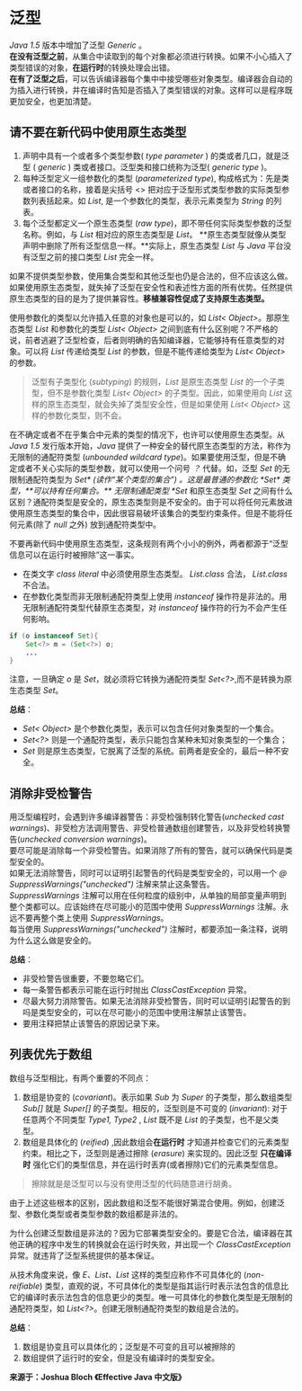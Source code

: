 # 泛型 #
  
*Java 1.5* 版本中增加了泛型 *Generic* 。  
**在没有泛型之前**，从集合中读取到的每个对象都必须进行转换。如果不小心插入了类型错误的对象，**在运行时**的转换处理会出错。  
**在有了泛型之后**，可以告诉编译器每个集中中接受哪些对象类型。编译器会自动的为插入进行转换，并在编译时告知是否插入了类型错误的对象。这样可以是程序既更加安全，也更加清楚。  
  
## 请不要在新代码中使用原生态类型 ##
  
1. 声明中具有一个或者多个类型参数( *type parameter* ) 的类或者几口，就是泛型 ( *generic* ) 类或者接口。泛型类和接口统称为泛型( *generic type* )。  
2. 每种泛型定义一组参数化的类型 (*parameterized type*), 构成格式为：先是类或者接口的名称，接着是尖括号 <> 把对应于泛型形式类型参数的实际类型参数列表括起来。如 *List<String>*, 是一个参数化的类型，表示元素类型为 *String* 的列表。  
3. 每个泛型都定义一个原生态类型 (*raw type*)，即不带任何实际类型参数的泛型名称。例如，与 *List<E>* 相对应的原生态类型是 *List*。 **原生态类型就像从类型声明中删除了所有泛型信息一样。**实际上，原生态类型 *List* 与 *Java* 平台没有泛型之前的接口类型 *List* 完全一样。  
  
如果不提供类型参数，使用集合类型和其他泛型也仍是合法的，但不应该这么做。如果使用原生态类型，就失掉了泛型在安全性和表述性方面的所有优势。任然提供原生态类型的目的是为了提供兼容性。**移植兼容性促成了支持原生态类型。**  
  
使用参数化的类型以允许插入任意的对象也是可以的，如 *List< Object>*。那原生态类型 *List* 和参数化的类型 *List< Object>* 之间到底有什么区别呢？不严格的说，前者逃避了泛型检查，后者则明确的告知编译器，它能够持有任意类型的对象。可以将 *List<Stng>* 传递给类型 *List* 的参数，但是不能传递给类型为 *List< Object>* 的参数。  
> 泛型有子类型化 (*subtyping*) 的规则，*List<String>* 是原生态类型 *List* 的一个子类型，但不是参数化类型 *List< Object>* 的子类型。因此，如果使用向 *List* 这样的原生态类型，就会失掉了类型安全性，但是如果使用 *List< Object>* 这样的参数化类型，则不会。  
  
在不确定或者不在乎集合中元素的类型的情况下，也许可以使用原生态类型。从*Java 1.5* 发行版本开始，*Java* 提供了一种安全的替代原生态类型的方法，称作为 无限制的通配符类型 (*unbounded wildcard type*)。如果要使用泛型，但是不确定或者不关心实际的类型参数，就可以使用一个问号 *？* 代替。如，泛型 *Set<E>* 的无限制通配符类型为 *Set<?>* (读作“某个类型的集合”) 。这是最普通的参数化 *Set* 类型，**可以持有任何集合。**  
无限制通配类型 *Set<?>* 和原生态类型 *Set* 之间有什么区别？通配符类型是安全的，原生态类型则是不安全的。由于可以将任何元素放进使用原生态类型的集合中，因此很容易破坏该集合的类型约束条件。但是不能将任何元素(除了 *null* 之外) 放到通配符类型中。  
  
不要再新代码中使用原生态类型，这条规则有两个小小的例外，两者都源于“泛型信息可以在运行时被擦除”这一事实。  
* 在类文字 *class literal* 中必须使用原生态类型。 *List.class* 合法， *List<String>.class* 不合法。  
* 在参数化类型而非无限制通配符类型上使用 *instanceof* 操作符是非法的。用无限制通配符类型代替原生态类型，对 *instanceof* 操作符的行为不会产生任何影响。  
  
```Java
if (o instanceof Set){
	Set<?> m = (Set<?>) o;
	...
}
```  

注意，一旦确定 *o* 是 *Set*，就必须将它转换为通配符类型 *Set<?>*,而不是转换为原生态类型 *Set*。  
  
**总结**：  
* *Set< Object>* 是个参数化类型，表示可以包含任何对象类型的一个集合。  
* *Set<?>* 则是一个通配符类型，表示只能包含某种未知对象类型的一个集合；  
* *Set* 则是原生态类型，它脱离了泛型的系统。前两者是安全的，最后一种不安全。  
  
## 消除非受检警告 ##
  
用泛型编程时，会遇到许多编译器警告：非受检强制转化警告(*unchecked cast warnings*)、非受检方法调用警告、非受检普通数组创建警告，以及非受检转换警告(*unchecked conversion warnings*)。  
要尽可能是消除每一个非受检警告。如果消除了所有的警告，就可以确保代码是类型安全的。  
如果无法消除警告，同时可以证明引起警告的代码是类型安全的，可以用一个 *@ SuppressWarnings("unchecked")* 注解来禁止这条警告。  
*SuppressWarnings* 注解可以用在任何粒度的级别中，从单独的局部变量声明到整个类都可以。应该始终在尽可能小的范围中使用 *SuppressWarnings* 注解。永远不要再整个类上使用 *SuppressWarnings*。  
每当使用 *SuppressWarnings("unchecked")* 注解时，都要添加一条注释，说明为什么这么做是安全的。  
  
**总结**：  
* 非受检警告很重要，不要忽略它们。  
* 每一条警告都表示可能在运行时抛出 *ClassCastException* 异常。  
* 尽最大努力消除警告。如果无法消除非受检警告，同时可以证明引起警告的到吗是类型安全的，可以在尽可能小的范围中使用注解禁止该警告。  
* 要用注释把禁止该警告的原因记录下来。   
  
## 列表优先于数组 ##
  
数组与泛型相比，有两个重要的不同点：  
1. 数组是协变的 (*covariant*)。表示如果 *Sub* 为 *Super* 的子类型，那么数组类型 *Sub[]* 就是 *Super[]* 的子类型。相反的，泛型则是不可变的 (*invariant*): 对于任意两个不同类型 *Type1, Type2* , *List<Type1>* 既不是 *List<Type2>* 的子类型，也不是父类型。  
2. 数组是具体化的 (*reified*) ,因此数组会**在运行时** 才知道并检查它们的元素类型约束。相比之下，泛型则是通过擦除 (*erasure*) 来实现的。因此泛型 **只在编译时** 强化它们的类型信息，并在运行时丢弃(或者擦除)它们的元素类型信息。  
  
> 擦除就是是泛型可以与没有使用泛型的代码随意进行胡勇。  
  
由于上述这些根本的区别，因此数组和泛型不能很好第混合使用。例如，创建泛型、参数化类型或者类型参数的数组都是非法的。  
  
为什么创建泛型数组是非法的？因为它部署类型安全的。要是它合法，编译器在其他正确的程序中发生的转换就会在运行时失败，并出现一个 *ClassCastException* 异常。就违背了泛型系统提供的基本保证。  
  
从技术角度来说，像 *E、List<E>、List<String>* 这样的类型应称作不可具体化的 (*non-reifiable*) 类型，直观的说，不可具体化的类型是指其运行时表示法包含的信息比它的编译时表示法包含的信息更少的类型。唯一可具体化的参数化类型是无限制的通配符类型，如 *List<?>*。创建无限制通配符类型的数组是合法的。  
  
**总结**：  
1. 数组是协变且可以具体化的；泛型是不可变的且可以被擦除的
2. 数组提供了运行时的安全，但是没有编译时的类型安全。   
  
  
**来源于：Joshua Bloch 《Effective Java 中文版》**                                                    
